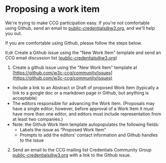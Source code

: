# Proposing a work item

We're trying to make CCG participation easy. If you're not comfortable using Github, send an email to public-credentials@w3.org, and we'll help you out. 

If you are comfortable using Github, please follow the steps below.

tl;dr Create a Github issue using the "New Work Item" template and send an CCG email discussion list (public-credentials@w3.org)

1. Create a github issue using the "New Work Item" template at [https://github.com/w3c-ccg/community/issues](https://github.com/w3c-ccg/community/issues)
  - Include a link to an Abstract or Draft of proposed Work Item (typically a link to a google doc or a markdown page in Github, but anything is acceptable)
  - The editors responsible for advancing the Work Item. (Proposals may have a single editor; however, before approval of a Work Item it must have more than one editor, and editors must include representation from at least two companies.)
  - Note: the Github Work Item template autopopulates the following fields:
    - Labels the issue as “Proposed Work Item”
    - Prompts to add the editors’ contact information and Github handles to the issue


2. Send an email to the CCG mailing list Credentials Community Group <public-credentials@w3.org> with a link to the Github issue.
